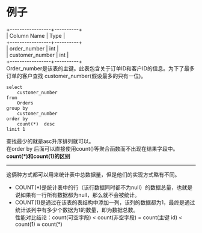 # 例子
+-----------------+----------+  
| Column Name     | Type     |  
+-----------------+----------+  
| order_number    | int      |  
| customer_number | int      |  
+-----------------+----------+  
Order_number是该表的主键。此表包含关于订单ID和客户ID的信息。为下了最多订单的客户查找 customer_number(假设最多的只有一位)。  
```
select
    customer_number
from
    Orders
group by
    customer_number
order by
    count(*)  desc
limit 1
```
查找最少的就是asc升序排列就可以。  
在order by 后面可以直接使用count()等聚合函数而不出现在结果字段中。  
**count(*)和count(1)的区别**  
***  
这俩种方式都可以用来统计表中总数据量，但是他们的实现方式略有不同。  
- COUNT(*)是统计表中的行（该行数据同时都不为null）的数据总量，也就是说如果有一行所有数据都为null，那么就不会被统计。  
- COUNT(1)是通过在该表的表结构中添加一列，该列的数据都为1，最终是通过统计该列中有多少个数据为1的数量，即为数据总数。  
性能对比结论：count(可空字段) < count(非空字段) = count(主键 id) < count(1) ≈ count(*)  
